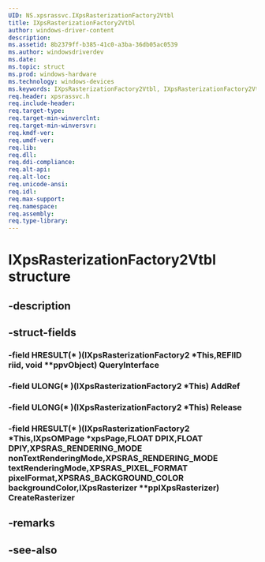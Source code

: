 ```yaml
---
UID: NS.xpsrassvc.IXpsRasterizationFactory2Vtbl
title: IXpsRasterizationFactory2Vtbl
author: windows-driver-content
description: 
ms.assetid: 8b2379ff-b385-41c0-a3ba-36db05ac0539
ms.author: windowsdriverdev
ms.date: 
ms.topic: struct
ms.prod: windows-hardware
ms.technology: windows-devices
ms.keywords: IXpsRasterizationFactory2Vtbl, IXpsRasterizationFactory2Vtbl
req.header: xpsrassvc.h
req.include-header:
req.target-type:
req.target-min-winverclnt:
req.target-min-winversvr:
req.kmdf-ver:
req.umdf-ver:
req.lib:
req.dll:
req.ddi-compliance:
req.alt-api:
req.alt-loc:
req.unicode-ansi:
req.idl:
req.max-support:
req.namespace:
req.assembly:
req.type-library:
---
```


# IXpsRasterizationFactory2Vtbl structure

## -description



## -struct-fields

### -field HRESULT(* )(IXpsRasterizationFactory2 *This,REFIID riid, void **ppvObject) QueryInterface			
 	
### -field ULONG(* )(IXpsRasterizationFactory2 *This) AddRef			
 	
### -field ULONG(* )(IXpsRasterizationFactory2 *This) Release			
 	
### -field HRESULT(* )(IXpsRasterizationFactory2 *This,IXpsOMPage *xpsPage,FLOAT DPIX,FLOAT DPIY,XPSRAS_RENDERING_MODE nonTextRenderingMode,XPSRAS_RENDERING_MODE textRenderingMode,XPSRAS_PIXEL_FORMAT pixelFormat,XPSRAS_BACKGROUND_COLOR backgroundColor,IXpsRasterizer **ppIXpsRasterizer) CreateRasterizer			
 	
## -remarks

## -see-also
